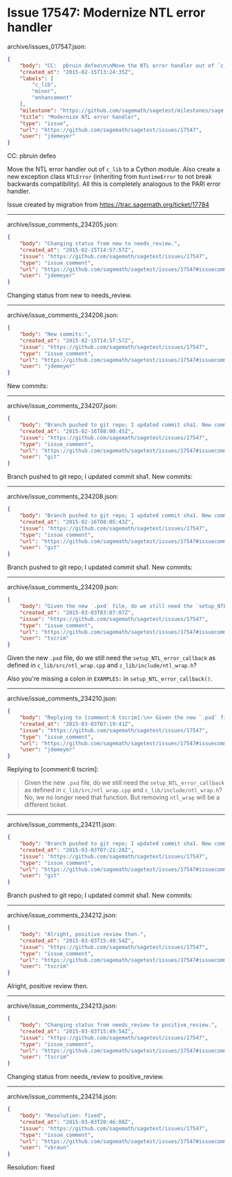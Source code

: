 # Issue 17547: Modernize NTL error handler

archive/issues_017547.json:
```json
{
    "body": "CC:  pbruin defeo\n\nMove the NTL error handler out of `c_lib` to a Cython module. Also create a new exception class `NTLError` (inheriting from `RuntimeError` to not break backwards compatibility). All this is completely analogous to the PARI error handler.\n\nIssue created by migration from https://trac.sagemath.org/ticket/17784\n\n",
    "created_at": "2015-02-15T13:24:35Z",
    "labels": [
        "c_lib",
        "minor",
        "enhancement"
    ],
    "milestone": "https://github.com/sagemath/sagetest/milestones/sage-6.5",
    "title": "Modernize NTL error handler",
    "type": "issue",
    "url": "https://github.com/sagemath/sagetest/issues/17547",
    "user": "jdemeyer"
}
```
CC:  pbruin defeo

Move the NTL error handler out of `c_lib` to a Cython module. Also create a new exception class `NTLError` (inheriting from `RuntimeError` to not break backwards compatibility). All this is completely analogous to the PARI error handler.

Issue created by migration from https://trac.sagemath.org/ticket/17784





---

archive/issue_comments_234205.json:
```json
{
    "body": "Changing status from new to needs_review.",
    "created_at": "2015-02-15T14:57:57Z",
    "issue": "https://github.com/sagemath/sagetest/issues/17547",
    "type": "issue_comment",
    "url": "https://github.com/sagemath/sagetest/issues/17547#issuecomment-234205",
    "user": "jdemeyer"
}
```

Changing status from new to needs_review.



---

archive/issue_comments_234206.json:
```json
{
    "body": "New commits:",
    "created_at": "2015-02-15T14:57:57Z",
    "issue": "https://github.com/sagemath/sagetest/issues/17547",
    "type": "issue_comment",
    "url": "https://github.com/sagemath/sagetest/issues/17547#issuecomment-234206",
    "user": "jdemeyer"
}
```

New commits:



---

archive/issue_comments_234207.json:
```json
{
    "body": "Branch pushed to git repo; I updated commit sha1. New commits:",
    "created_at": "2015-02-16T08:00:45Z",
    "issue": "https://github.com/sagemath/sagetest/issues/17547",
    "type": "issue_comment",
    "url": "https://github.com/sagemath/sagetest/issues/17547#issuecomment-234207",
    "user": "git"
}
```

Branch pushed to git repo; I updated commit sha1. New commits:



---

archive/issue_comments_234208.json:
```json
{
    "body": "Branch pushed to git repo; I updated commit sha1. New commits:",
    "created_at": "2015-02-16T08:05:43Z",
    "issue": "https://github.com/sagemath/sagetest/issues/17547",
    "type": "issue_comment",
    "url": "https://github.com/sagemath/sagetest/issues/17547#issuecomment-234208",
    "user": "git"
}
```

Branch pushed to git repo; I updated commit sha1. New commits:



---

archive/issue_comments_234209.json:
```json
{
    "body": "Given the new `.pxd` file, do we still need the `setup_NTL_error_callback` as defined in `c_lib/src/ntl_wrap.cpp` and `c_lib/include/ntl_wrap.h`?\n\nAlso you're missing a colon in `EXAMPLES:` in `setup_NTL_error_callback()`.",
    "created_at": "2015-03-03T03:07:07Z",
    "issue": "https://github.com/sagemath/sagetest/issues/17547",
    "type": "issue_comment",
    "url": "https://github.com/sagemath/sagetest/issues/17547#issuecomment-234209",
    "user": "tscrim"
}
```

Given the new `.pxd` file, do we still need the `setup_NTL_error_callback` as defined in `c_lib/src/ntl_wrap.cpp` and `c_lib/include/ntl_wrap.h`?

Also you're missing a colon in `EXAMPLES:` in `setup_NTL_error_callback()`.



---

archive/issue_comments_234210.json:
```json
{
    "body": "Replying to [comment:6 tscrim]:\n> Given the new `.pxd` file, do we still need the `setup_NTL_error_callback` as defined in `c_lib/src/ntl_wrap.cpp` and `c_lib/include/ntl_wrap.h`?\nNo, we no longer need that function. But removing `ntl_wrap` will be a different ticket.",
    "created_at": "2015-03-03T07:19:41Z",
    "issue": "https://github.com/sagemath/sagetest/issues/17547",
    "type": "issue_comment",
    "url": "https://github.com/sagemath/sagetest/issues/17547#issuecomment-234210",
    "user": "jdemeyer"
}
```

Replying to [comment:6 tscrim]:
> Given the new `.pxd` file, do we still need the `setup_NTL_error_callback` as defined in `c_lib/src/ntl_wrap.cpp` and `c_lib/include/ntl_wrap.h`?
No, we no longer need that function. But removing `ntl_wrap` will be a different ticket.



---

archive/issue_comments_234211.json:
```json
{
    "body": "Branch pushed to git repo; I updated commit sha1. New commits:",
    "created_at": "2015-03-03T07:21:28Z",
    "issue": "https://github.com/sagemath/sagetest/issues/17547",
    "type": "issue_comment",
    "url": "https://github.com/sagemath/sagetest/issues/17547#issuecomment-234211",
    "user": "git"
}
```

Branch pushed to git repo; I updated commit sha1. New commits:



---

archive/issue_comments_234212.json:
```json
{
    "body": "Alright, positive review then.",
    "created_at": "2015-03-03T15:49:54Z",
    "issue": "https://github.com/sagemath/sagetest/issues/17547",
    "type": "issue_comment",
    "url": "https://github.com/sagemath/sagetest/issues/17547#issuecomment-234212",
    "user": "tscrim"
}
```

Alright, positive review then.



---

archive/issue_comments_234213.json:
```json
{
    "body": "Changing status from needs_review to positive_review.",
    "created_at": "2015-03-03T15:49:54Z",
    "issue": "https://github.com/sagemath/sagetest/issues/17547",
    "type": "issue_comment",
    "url": "https://github.com/sagemath/sagetest/issues/17547#issuecomment-234213",
    "user": "tscrim"
}
```

Changing status from needs_review to positive_review.



---

archive/issue_comments_234214.json:
```json
{
    "body": "Resolution: fixed",
    "created_at": "2015-03-03T20:46:08Z",
    "issue": "https://github.com/sagemath/sagetest/issues/17547",
    "type": "issue_comment",
    "url": "https://github.com/sagemath/sagetest/issues/17547#issuecomment-234214",
    "user": "vbraun"
}
```

Resolution: fixed
